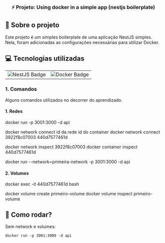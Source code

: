 <h3 align="center">
  ⚡ Projeto: Using docker in a simple app (nestjs boilerplate)
</h3>

## :rocket: Sobre o projeto

Este projeto é um simples boilerplate de uma aplicação NestJS simples. Nela, foram adicionadas as configurações necessárias para utilizar Docker.

## :computer: Tecnologias utilizadas

<table>
  <tr>
    <td><img src="https://img.shields.io/badge/nestjs-%23E0234E.svg?style=for-the-badge&logo=nestjs&logoColor=white" alt="NestJS Badge"></td>
    <td><img src="https://img.shields.io/badge/docker-%230db7ed.svg?style=for-the-badge&logo=docker&logoColor=white" alt="Docker Badge"></td>
  </tr>
</table>

### 1. Comandos

Alguns comandos utilizados no decorrer do aprendizado.

#### 1. Redes

docker run -p 3001:3000 -d api

docker network connect id da rede id do container
docker network connect 3922f8c07003 440d7577461d

docker network inspect 3922f8c07003
docker container inspect 440d7577461d

docker run --network=primeira-network -p 3001:3000 -d api

#### 2. Volumes

docker exec -it 440d7577461d bash

docker volume create primeiro-volume
docker volume inspect primeiro-volume

## 📌 Como rodar?

Sem network e volumes:

```docker run -p 3001:3000 -d api```